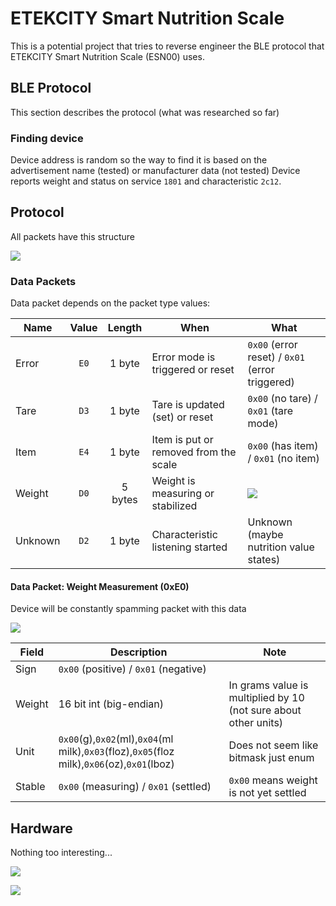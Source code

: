 # ETEKCITY Smart Nutrition Scale

This is a potential project that tries to reverse engineer the BLE protocol that
ETEKCITY Smart Nutrition Scale (ESN00) uses.

## BLE Protocol

This section describes the protocol (what was researched so far)

### Finding device

Device address is random so the way to find it is based on the advertisement name (tested) or manufacturer data (not tested)
Device reports weight and status on service `1801` and characteristic `2c12`.

## Protocol

All packets have this structure

![](https://kroki.io/packetdiag/svg/eNorSEzOTi1JyUxMV6jmUlAw0DW2UvBITUxJLbJWQAL6-grO-XnFJYl5JVYKBhVpqalpyQaJRkAdJlYKIZUFqQrRRfkliSWptkbmBrHWEB0BYLPB0kCFplYKPql56SUZaEqBCl0SSxKBkkA5oDotCDc6JzXP1jTWGtkJIAmwCmcPbwwLIY7MSE3OLi7N5arlAgALMjve)

### Data Packets

Data packet depends on the packet type values:

| Name    | Value | Length  | When                                  | What                                                                                                                                                                                                          |
| ------- | :---: | :-----: | ------------------------------------- | ------------------------------------------------------------------------------------------------------------------------------------------------------------------------------------------------------------- |
| Error   | `E0`  | 1 byte  | Error mode is triggered or reset      | `0x00` (error reset) / `0x01` (error triggered)                                                                                                                                                               |
| Tare    | `D3`  | 1 byte  | Tare is updated (set) or reset        | `0x00` (no tare) / `0x01` (tare mode)                                                                                                                                                                         |
| Item    | `E4`  | 1 byte  | Item is put or removed from the scale | `0x00` (has item) / `0x01` (no item)                                                                                                                                                                          |
| Weight  | `D0`  | 5 bytes | Weight is measuring or stabilized     | ![](https://kroki.io/packetdiag/svg/eNorSEzOTi1JyUxMV6jmUlDIy09Jjc9IzUzPKFGwVTAzsOYCCmopBGem5ylAQHROap6toY5CUX5JYkmqrZG5Qaw1SFxfH6wKrDwcYgBcuRFECTIAKoeoAmsIzcssKSZoPkgVxDkliUk5qQSdk1pSkpOawlXLxcUFAOOQPE8=) |
| Unknown | `D2`  | 1 byte  | Characteristic listening started      | Unknown (maybe nutrition value states)                                                                                                                                                                        |

#### Data Packet: Weight Measurement (0xE0)

Device will be constantly spamming packet with this data

![](https://kroki.io/packetdiag/svg/eNorSEzOTi1JyUxMV6jmUlDIy09Jjc9IzUzPKFGwVTAzsOYCCmopBGem5ylAQHROap6toY5CUX5JYkmqrZG5Qaw1SFxfH6wKrDwcYgBcuRFECTIAKoeoAmsIzcssKSZoPkgVxDkliUk5qQSdk1pSkpOawlXLxcUFAOOQPE8=)

| Field  | Description                                                                                 | Note                                                            |
| ------ | ------------------------------------------------------------------------------------------- | --------------------------------------------------------------- |
| Sign   | `0x00` (positive) / `0x01` (negative)                                                       |                                                                 |
| Weight | 16 bit int (big-endian)                                                                     | In grams value is multiplied by 10 (not sure about other units) |
| Unit   | `0x00`(g),`0x02`(ml),`0x04`(ml milk),`0x03`(floz),`0x05`(floz milk),`0x06`(oz),`0x01`(lboz) | Does not seem like bitmask just enum                            |
| Stable | `0x00` (measuring) / `0x01` (settled)                                                       | `0x00` means weight is not yet settled                          |

## Hardware

Nothing too interesting...

![](https://github.com/hertzg/etekcity/raw/master/research/hardware/esn00/photo_2020-09-04_01-17-34.jpg)

![](https://github.com/hertzg/etekcity/raw/master/research/hardware/esn00/photo_2020-09-04_01-17-34.jpg)
